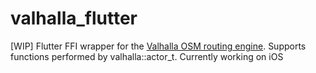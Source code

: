 # valhalla_flutter

[WIP] Flutter FFI wrapper for the 
[Valhalla OSM routing engine](https://github.com/valhalla/valhalla).
Supports functions performed by valhalla::actor_t. Currently working on iOS
